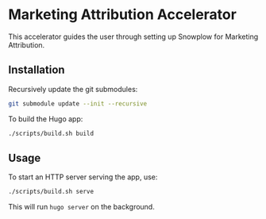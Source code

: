 # Marketing Attribution Accelerator

This accelerator guides the user through setting up Snowplow for Marketing Attribution.

## Installation

Recursively update the git submodules:

```sh
git submodule update --init --recursive
```

To build the Hugo app:

```sh
./scripts/build.sh build
```

## Usage

To start an HTTP server serving the app, use:

```sh
./scripts/build.sh serve
```

This will run `hugo server` on the background.